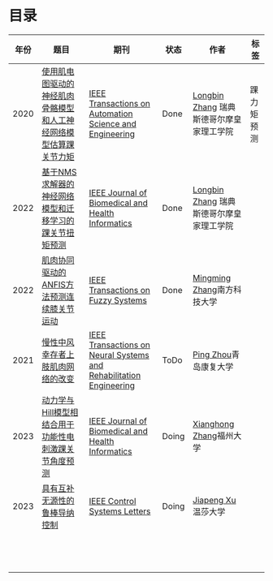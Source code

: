 # 目录

| 年份 |  题目  |  期刊  | 状态  |  作者  | 标签  |
| ---- | ---- | ---- | ---- | ---- | ---- |
|   2020   |  [使用肌电图驱动的神经肌肉骨骼模型和人工神经网络模型估算踝关节力矩](/review/20892236/index)  |   [IEEE Transactions on Automation Science and Engineering](https://ieeexplore.ieee.org/xpl/RecentIssue.jsp?punumber=8856)   |  Done    |   [Longbin Zhang](https://ieeexplore.ieee.org/author/37088232279) 瑞典斯德哥尔摩皇家理工学院   |  踝力矩预测    |
| 2022 | [基于NMS求解器的神经网络模型和迁移学习的踝关节扭矩预测](/review/9894078/index) | [IEEE Journal of Biomedical and Health Informatics](https://ieeexplore.ieee.org/xpl/RecentIssue.jsp?punumber=6221020) | Done | [Longbin Zhang](https://ieeexplore.ieee.org/author/37088232279) 瑞典斯德哥尔摩皇家理工学院 |      |
| 2022 | [肌肉协同驱动的ANFIS方法预测连续膝关节运动](/review/9735420/index) | [IEEE Transactions on Fuzzy Systems](https://ieeexplore.ieee.org/xpl/RecentIssue.jsp?punumber=91) | Done | [Mingming Zhang](https://ieeexplore.ieee.org/author/37085459780)南方科技大学 ||
| 2021 | [慢性中风幸存者上肢肌肉网络的改变](/review/9416511/index) | [IEEE Transactions on Neural Systems and Rehabilitation Engineering](https://ieeexplore.ieee.org/xpl/RecentIssue.jsp?punumber=7333) | ToDo | [Ping Zhou](https://ieeexplore.ieee.org/author/37330883000)青岛康复大学 ||
| 2023 | [动力学与Hill模型相结合用于功能性电刺激踝关节角度预测](/review/9732642/index) | [IEEE Journal of Biomedical and Health Informatics](https://ieeexplore.ieee.org/xpl/RecentIssue.jsp?punumber=6221020) | Doing | [Xianghong Zhang](https://ieeexplore.ieee.org/author/37088950313)福州大学 ||
| 2023 | [具有互补无源性的鲁棒导纳控制](/review/10153789/index) | [IEEE Control Systems Letters](https://ieeexplore.ieee.org/xpl/RecentIssue.jsp?punumber=7782633) | Doing | [Jiapeng Xu](https://ieeexplore.ieee.org/author/37086475449)温莎大学 ||
|    |    |     |    |     ||
|    |    |     |    |     ||
|    |    |     |    |     ||
|    |    |     |    |     ||
|    |    |     |    |     ||
|    |    |     |    |     ||
|    |    |     |    |     ||
|    |    |     |    |     ||
|    |    |     |    |     ||
|    |    |     |    |     ||
|    |    |     |    |     ||
|    |    |     |    |     ||
|    |    |     |    |     ||





































